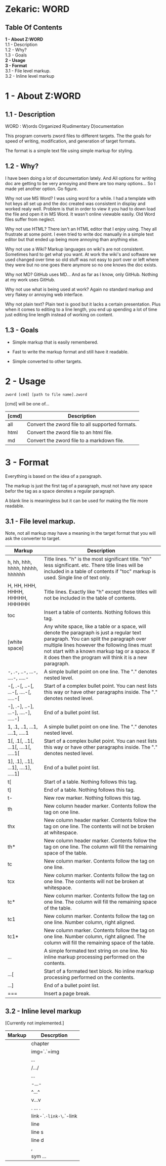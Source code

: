 
# Zekaric: WORD

## Table Of Contents
**1 - About Z:WORD**<br />
 1.1 - Description<br />
 1.2 - Why?<br />
 1.3 - Goals<br />
**2 - Usage**<br />
**3 - Format**<br />
 3.1 - File level markup.<br />
 3.2 - Inline level markup<br />

# 1 - About Z:WORD

## 1.1 - Description

WORD : W)ords O)rganized R)udimentary D)ocumentation

This program converts zword files to different targets.  The the goals for speed of writing, modification, and generation of target formats.

The format is a simple text file using simple markup for styling.

## 1.2 - Why?

I have been doing a lot of documentation lately.  And All options for writing doc are getting to be very annoying and there are too many options...  So I made yet another option.  Go figure.

Why not use MS Word?  I was using word for a while.  I had a template with hot keys all set up and the doc created was consistent in display and worked realy well.  Problem is that in order to view it you had to down load the file and open it in MS Word.  It wasn't online viewable easily.  Old Word files suffer from neglect.

Why not use HTML?  There isn't an HTML editor that I enjoy using.  They all frustrate at some point.  I even tried to write doc manually in a simple text editor but that ended up being more annoying than anything else.

Why not use a Wiki?  Markup languages on wiki's are not consistent.  Sometimes hard to get what you want.  At work the wiki's and software we used changed over time so old stuff was not easy to port over or left where they were but no one goes there anymore so no one knows the doc exists.

Why not MD?  GitHub uses MD...  And as far as I know, only GitHub.  Nothing at my work uses GitHub.

Why not use what is being used at work?  Again no standard markup and very flakey or annoying web interface.

Why not plain text?  Plain text is good but it lacks a certain presentation.  Plus when it comes to editing to a line length, you end up spending a lot of time just editing line length instead of working on content.

## 1.3 - Goals

*  Simple markup that is easily remembered.

*  Fast to write the markup format and still have it readable.

*  Simple converted to other targets.

# 2 - Usage

```
zword [cmd] [path to file name].zword
```

[cmd] will be one of...

| [cmd] | Description |
| --- | --- |
| all | Convert the zword file to all supported formats. |
| html | Convert the zword file to an html file. |
| md | Convert the zword file to a markdown file. |


# 3 - Format

Everything is based on the idea of a paragraph.

The markup is just the first tag of a paragraph, must not have any space befor the tag as a space denotes a regular paragraph.

A blank line is meaningless but it can be used for making the file more readable.

## 3.1 - File level markup.

Note, not all markup may have a meaning in the target format that you will ask the converter to target.

| Markup | Description |
| --- | --- |
| h, hh, hhh, hhhh, hhhhh, hhhhhh | Title lines.  "h" is the most significant title. "hh" less significant.  etc.  There title lines will be included in a table of contents if "toc" markup is used.  Single line of text only. |
| H, HH, HHH, HHHH, HHHHH, HHHHHH | Title lines.  Exactly like "h" except these titles will not be included in the table of contents. |
| toc | Insert a table of contents.  Nothing follows this tag. |
| [white space] | Any white space, like a table or a space, will denote the paragraph is just a regular text paragraph.  You can split the paragraph over multiple lines however the following lines must not start with a known markup tag or a space.  If it does then the program will think it is a new paragraph. |
| -, .-, ..-, ...-, ....-, .....- | A simple bullet point on one line.  The "." denotes nested level. |
| -[, .-[, ..-[, ...-[, ....-[, .....-[ | Start of a complex bullet point.  You can nest lists this way or have other paragraphs inside.  The "." denotes nested level. |
| -], .-], ..-], ...-], ....-], .....-] | End of a bullet point list. |
| 1, .1, ..1, ...1, ....1, .....1 | A simple bullet point on one line.  The "." denotes nested level. |
| 1[, .1[, ..1[, ...1[, ....1[, .....1[ | Start of a complex bullet point.  You can nest lists this way or have other paragraphs inside.  The "." denotes nested level. |
| 1], .1], ..1], ...1], ....1], .....1] | End of a bullet point list. |
| t[ | Start of a table.  Nothing follows this tag. |
| t] | End of a table.  Nothing follows this tag. |
| t- | New row marker.  Nothing follows this tag. |
| th | New column header marker.  Contents follow the tag on one line. |
| thx | New column header marker.  Contents follow the tag on one line. The contents will not be broken at whitespace. |
| th* | New column header marker.  Contents follow the tag on one line. The column will fill the remaining space of the table. |
| tc | New column marker.  Contents follow the tag on one line. |
| tcx | New column marker.  Contents follow the tag on one line.  The contents will not be broken at whitespace. |
| tc* | New column marker.  Contents follow the tag on one line.  The column will fill the remaining space of the table. |
| tc1 | New column marker.  Contents follow the tag on one line.  Number column, right aligned. |
| tc1* | New column marker.  Contents follow the tag on one line.  Number column, right aligned.  The column will fill the remaining space of the table. |
| ... | A simple formated text string on one line.  No inline markup processing performed on the contents. |
| ...[ | Start of a formated text block.  No inline markup processing performed on the contents. |
| ...] | End of a bullet point list. |
| === | Insert a page break. |


## 3.2 - Inline level markup

[Currently not implemented.]

| Markup | Descrption |
| --- | --- |
| |chapter| | Chapter number.  "3.1.4.1.5.9" |
| |img=\`.`=img| | Insert an image inline.  Path must be relative to the zword file. |
| |*...*| | **Bold** the contents. |
| |/.../| | *Italicize* the contents. |
| |_..._| | <u>Underline</u> the contents. |
| |-...-| | ~~Strike~~ through the contents. |
| |^...^| | <sup>Superscript</sup> the contents. |
| |v...v| | <sub>Subscript</sub> the contents. |
| |. ... .| | `monospace` the contents. |
| |link-\`.`-link-\`.`-link| | Create a [LINK](http://www.zekaric.com/) web link.  First ... is the line.  Second ... is the nice text. |
| |line| | Break the line.  Start on the next line. |
| |line s| | Break the line.  Leave a space.  Start on the next line. |
| |line d| | Break the line.  Leave two spaces.  Start on the next line. |
| |, | | Escape for a `  No space inside the brackets. |
| |sym ...| | Insert a symbol.  One of...<br /><br />**Legal:** copyright, registered tm, tm,<br /><br />&copy;&reg;&trade;<br /><br />**Currency:** bitcoin, cent, dollar, euro, franc, lira, lira turkey, peso, pound, ruble, rupee, rupee india, won, yen<br /><br />&#x20BF;&cent;$&euro;&#x20A3;&#x20A4;&#x20BA;&#x20B1;&pound;&#x20BD;&#x20A8;&#x20B9;&#x20A9;&yen;<br /><br />**Punctuation:** ..., 1/4, 1/2, 3/4, ampersand, at, bullet, dagger s, dagger d, hash, inv!, inv?, quote angle d l, quote angle d r, quote angle s l, quote angle s r, quote d, quote d l, quote d r, quote d low, quote s, quote s l, quote s r, quote s low, para, prime d, prime s<br /><br />&hellip;&frac14;&frac12;&frac34;&amp;@&bull;&dagger;&Dagger;#&iexcl;&iquest;&laquo;&raquo;&lsaquo;&rsaquo;"&ldquo;&rdquo;&bdquo;'&lsquo;&rsquo;&sbquo;&para;&Prime;&prime;<br /><br />**Game:** arrow d, arrow l, arrow r, arrow u, arrow lr, arrow ud, arrow \d, arrow /d, arrow \u, arrow /u, arrow d l, arrow d lr, arrow d r, arrow redo, arrow undo, card suit c, card suit d, card suit h, card suit s, chess b k, chess b q, chess b r, chess b b, chess b h, chess b p, chess w k, chess w q, chess w r, chess w b, chess w h, chess w p, die 1, die 2, die 3, die 4, die 5, die 6, ball baseball, ball soccer<br /><br />&darr;&larr;&rarr;&uarr;&harr;&#x2195;&#x2198;&#x2199;&#x2196;&#x2197;&lArr;&hArr;&rArr;&#x21B7;&#x21B6;&clubs;&diams;&hearts;&spades;&#x2654;&#x2655;&#x2656;&#x2657;&#x2658;&#x2659;&#x265A;&#x265B;&#x265C;&#x265D;&#x265E;&#x265F;&#x2680;&#x2681;&#x2682;&#x2683;&#x2684;&#x2685;&#x26BE;&#x26BD;<br /><br />**Symbols:** checkbox off, checkbox on, circle 0%, circle 25%, circle 50%, circle 75%, circle 100%, correct, biohazard, dot, dot filled, envelope, gender f, gender m, gender mf, incorrect, plane, poison, radioactive, Rx, recycle, scissor, snowflake, star 5, star 5 filled, sun<br /><br />&#x2610;&#x2611;&#x25CB;&#x25D4;&#x25D1;&#x25D5;&#x25CF;&#x2713;&#x2623;&#x26AA;&#x26AB;&#x2709;&#x2640;&#x2642;&#x26A5;&#x2717;&#x2708;&#x2620;&#x2622;&#x211E;&#x267B;&#x2702;&#x2744;&#x2606;&#x2605;&#x2600;<br /><br />**Math:** +/-, angle, contains, degree, dot, empty set, equal almost, equal approx, equal greater than, equal less than, equal same, equal not, for all, infinity, integral, intersection, is in, is not in, math phi, math pi, minus, nabla, partial diff, product, proportional to, root, sum, there exists, therefore, union<br /><br />&plusmn;&ang;&ni;&deg;&#x26AA;&empty;&asymp;&cong;&ge;&le;&equiv;&ne;&forall;&infin;&int;&cap;&isin;&notin;&straightphi;&piv;&minus;&nabla;&part;&prod;&prop;&radic;&sum;&exist;&there4;&cup;<br /><br />**Greek:** alpha cap, beta cap, gamma cap, delta cap, epsilon cap, zeta cap, eta cap, theta cap, iota cap, kappa cap, lambda cap, mu cap, nu cap, xi cap, omicron cap, pi cap, rho cap, signma cap, tau cap, upsilon cap, phi cap, chi cap, psi cap, omega cap, alpha, beta, gamma, delta, epsilon, zeta, eta, theta, iota, kappa, lambda, mu, nu, xi, omicron, pi, rho, signma, tau, upsilon, phi, chi, psi, omega<br /><br />&Alpha;&Beta;&Gamma;&Delta;&Epsilon;&Zeta;&Eta;&Theta;&Iota;&Kappa;&Lambda;&Mu;&Nu;&Xi;&Omicron;&Pi;&Rho;&Sigma;&Tau;&Upsilon;&Phi;&Chi;&Psi;&Omega;&alpha;&beta;&gamma;&delta;&Epsilon;&zeta;&eta;&theta;&iota;&kappa;&lambda;&mu;&nu;&xi;&Omicron;&pi;&rho;&sigma;&tau;&Upsilon;&phi;&chi;&psi;|sym omega] |

